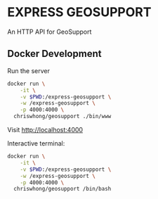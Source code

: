 # EXPRESS GEOSUPPORT
An HTTP API for GeoSupport

## Docker Development

Run the server

```bash
docker run \
    -it \
    -v $PWD:/express-geosupport \
    -w /express-geosupport \
    -p 4000:4000 \
  chriswhong/geosupport ./bin/www
```

Visit [http://localhost:4000](http://localhost:4000)


Interactive terminal:

```bash
docker run \
    -it \
    -v $PWD:/express-geosupport \
    -w /express-geosupport \
    -p 4000:4000 \
  chriswhong/geosupport /bin/bash
```
